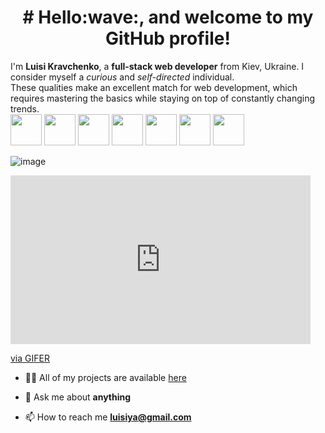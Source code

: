 

<h1 align="center"># Hello:wave:, and welcome to my GitHub profile! </h1>


I'm **Luisi Kravchenko**, a **full-stack web developer** from Kiev, Ukraine.  I consider myself a *curious* and *self-directed* individual.  
These qualities make an excellent match for web development, which requires mastering the basics while staying on top of constantly changing trends.
<br>
<code><a href="https://reactjs.org/" target="_blank"><img height="50" src="https://www.vectorlogo.zone/logos/reactjs/reactjs-ar21.svg"></a></code>
<code><a href="https://reactjs.org/" target="_blank"><img height="50" src="https://github.com/prplx/svg-logos/blob/master/svg/redux.svg"></a></code>
<code><a href="https://www.javascript.com/" target="_blank"><img height="50" src="https://www.vectorlogo.zone/logos/javascript/javascript-ar21.svg"></a></code>
<code><a href="https://git-scm.com/" target="_blank"><img height="50" src="https://www.vectorlogo.zone/logos/git-scm/git-scm-ar21.svg"></a></code>
<code><a href="https://www.json.org/" target="_blank"><img height="50" src="https://www.vectorlogo.zone/logos/json/json-ar21.svg"></a></code>
<code><a href="https://cloud.google.com/" target="_blank"><img height="50" src="https://www.vectorlogo.zone/logos/google_cloud/google_cloud-ar21.svg"></a></code>
<code><a href="https://aws.amazon.com/" target="_blank"><img height="50" src="https://www.vectorlogo.zone/logos/amazon_aws/amazon_aws-ar21.svg"></a></code>

![image](https://i.gifer.com/1kc1.gif)

<iframe src="https://gifer.com/embed/1kc1" width=480 height=269.760 frameBorder="0" allowFullScreen></iframe><p><a href="https://gifer.com">via GIFER</a></p>


- 👨‍💻 All of my projects are available  [here](https://github.com/luisiya?tab=projects)

- 💬 Ask me about **anything**

- 📫 How to reach me **luisiya@gmail.com**



